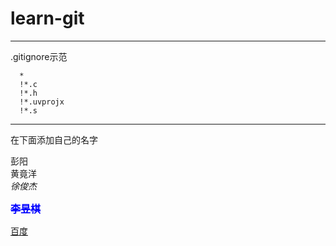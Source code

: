 # learn-git
********** 
.gitignore示范 

```
  *
  !*.c
  !*.h
  !*.uvprojx
  !*.s
```

**********
在下面添加自己的名字


彭阳  
黄竟洋  
*徐俊杰*  

<font color=blue size=3 face="黑体">~~**李昱棋**~~</font>

[百度]("http://baidu.com")

